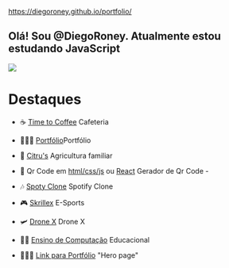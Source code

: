 https://diegoroney.github.io/portfolio/

## Olá! Sou @DiegoRoney. Atualmente estou estudando JavaScript

 
  <a href="https://www.instagram.com/rbs_diego/" target="_blank"><img src="https://img.shields.io/badge/-Instagram-%23E4405F?style=for-the-badge&logo=instagram&logoColor=white" target="_blank"></a> 

 # Destaques
  
  - ☕ [Time to Coffee](https://diegoroney.github.io/cafeteria/ "CAFETERIA") Cafeteria 

  - 👨🏻‍💻 [Portfólio](https://diegoroney.github.io/portfolio/ "PORTFÓLIO")Portfólio 

  - 🍊 [Citru's](https://diegoroney.github.io/newcitrus/ "CITRUS") Agricultura familiar

  - 📱 Qr Code  em [html/css/js](https://diegoroney.github.io/qrcode/ "QR CODE") ou [React](https://diegoroney.github.io/qrcode-react/ "QR CODE") Gerador de Qr Code - 
  

  - 🎶 [Spoty Clone](https://diegoroney.github.io/spotify-clone/ "SPOTIFY CLONE") Spotify Clone 

  - 🎮 [Skrillex](https://diegoroney.github.io/skrillex/ "SKRILLEX") E-Sports 

  - 🛩️ [Drone X](https://diegoroney.github.io/new-dronex/ "DRONE X") Drone X

  - 👨‍🔬 [Ensino de Computação](https://diegoroney.github.io/cartilha-comput-page/ "ENSINO COMPUTAÇÃO") Educacional 
  
  - 🦸🏻‍♂️ [Link para Portfólio](https://diegoroney.github.io/hero/ "ENSINO COMPUTAÇÃO") "Hero page"
  


